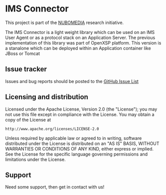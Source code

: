 # IMS Connector

This project is part of the [NUBOMEDIA](http://www.nubomedia.eu/) research initiative.

The IMS Connector is a light weight library which can be used on an IMS User Agent or as a protocol stack on an Application Server. The previous implementation of this library was part of OpenXSP platform. This version is a stanalone which can be deployed within an Application container like JBoss or Tomcat

Issue tracker
-------------

Issues and bug reports should be posted to the [GitHub Issue List](https://github.com/fhg-fokus-nubomedia/ims-connector/issues)

Licensing and distribution
--------------------------

Licensed under the Apache License, Version 2.0 (the "License");
you may not use this file except in compliance with the License.
You may obtain a copy of the License at

    http://www.apache.org/licenses/LICENSE-2.0

Unless required by applicable law or agreed to in writing, software
distributed under the License is distributed on an "AS IS" BASIS,
WITHOUT WARRANTIES OR CONDITIONS OF ANY KIND, either express or implied.
See the License for the specific language governing permissions and
limitations under the License.

Support
-------

Need some support, then get in contact with us!
